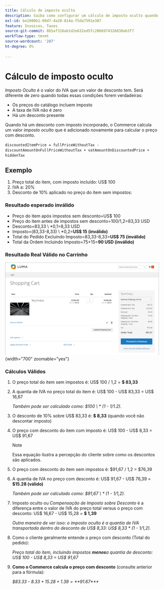 ```yaml
---
title: Cálculo de imposto oculto
description: Saiba como configurar um cálculo de imposto oculto quando há um desconto com imposto incorporado.
exl-id: be2000b1-09d7-4a28-814a-f5da7591e387
feature: Invoices, Taxes
source-git-commit: 8b5af316ab1d2e632ed5fc2066974326830ab3f7
workflow-type: tm+mt
source-wordcount: '287'
ht-degree: 0%

---
```


# Cálculo de imposto oculto

_Imposto Oculto_ é o valor do IVA que um valor de desconto tem. Será diferente de zero quando todas essas condições forem verdadeiras:

- Os preços do catálogo incluem imposto
- A taxa de IVA não é zero
- Há um desconto presente

Quando há um desconto com imposto incorporado, o Commerce calcula um valor _imposto oculto_ que é adicionado novamente para calcular o preço com desconto.

`discountedItemPrice = fullPriceWithoutTax - discountAmountOnFullPriceWithoutTax + vatAmountOnDiscountedPrice + hiddenTax`

## Exemplo

1. Preço total do item, com imposto incluído: US$ 100
1. IVA a: 20%
1. Desconto de 10% aplicado no preço do item sem impostos:

### Resultado esperado inválido

- Preço do item após impostos sem desconto=US$ 100
- Preço do item antes de impostos sem desconto=100/1,2=83,33 USD
- Desconto=83,33 \ *0,1=8,33 USD
- Imposto=(83,33-8,33) \ *0,2=**US$ 15 (inválido)**
- Total do Pedido Excluindo Imposto=83,33-8,33=**US$ 75 (inválido)**
- Total da Ordem Incluindo Imposto=75+15=**90 USD (inválido)**

### Resultado Real Válido no Carrinho

![Cálculo de Imposto Oculto no Carrinho](./assets/hidden-tax.png){width="700" zoomable="yes"}

### Cálculos Válidos

1. O preço total do item sem impostos é: US$ 100 / 1,2 = **$ 83,33**

1. A quantia de IVA no preço total do item é: US$ 100 - US$ 83,33 = US$ 16,67

   _Também pode ser calculado como: $100 \ * (1 - 1/1.2)._

1. O desconto de 10% sobre US$ 83,33 é: **$ 8,33** (quando você não descontar imposto)

1. O preço com desconto do item com imposto é: US$ 100 - US$ 8,33 = US$ 91,67

   >[!NOTE]
   >
   >Essa equação ilustra a percepção do cliente sobre como os descontos são aplicados.

1. O preço com desconto do item sem impostos é: $91,67 / 1,2 = $76,39

1. A quantia de IVA no preço com desconto é: US$ 91,67 - US$ 76,39 = **$15.28 (válido)**

   _Também pode ser calculado como: $91,67 \ * (1 - 1/1,2)._

1. Imposto oculto ou _Compensação de Imposto sobre Desconto_ é a diferença entre o valor de IVA do preço total versus o preço com desconto: US$ 16,67 - US$ 15,28 = **$ 1,39**

   _Outra maneira de ver isso: o imposto oculto é a quantia de IVA transportada dentro do desconto de US$ 8,33: US$ 8,33 \* (1 - 1/1,2)._

1. Como o cliente geralmente entende o preço com desconto (Total do pedido):

   _Preço total do item, incluindo impostos **menos**a quantia de desconto: US$ 100 - US$ 8,33 = US$ 91,67_

1. **Como o Commerce calcula o preço com desconto** (consulte anterior para a fórmula):

   _$83.33 - $8.33 + 15.28 + 1.39 =**$91.67***_
